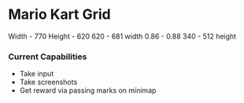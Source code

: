 # Mario Kart Grid

Width - 770
Height - 620
620 - 681 width 0.86 -  0.88
340 - 512 height

### Current Capabilities
- Take input
- Take screenshots
- Get reward via passing marks on minimap
